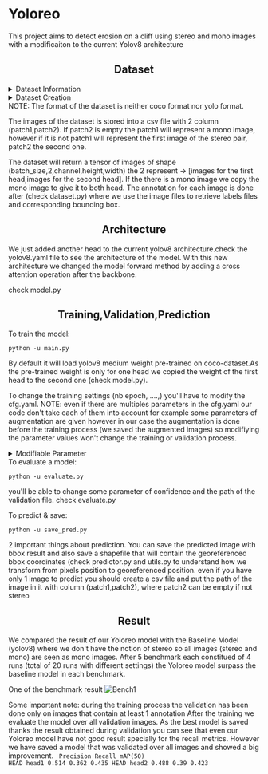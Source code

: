 # Yoloreo
This project aims to detect erosion on a cliff using stereo and mono images with a modificaiton to the current Yolov8 architecture


## <div align="center"> Dataset </div>
<details close>
<summary>Dataset Information</summary>
The base images were georeferenced (TIFF), we used them to  create patche of images (size: 640x640)

Then for each base image we created a folder and stored the corresponding patch in it.

e.g

    base_img_id_1/
                  patch_1.png
                  patch_2.png
                  patch_3.png

    base_img_id_2/
                  patch_1.png
                  patch_2.png
                  patch_3.png


</details>

<details close>
<summary>Dataset Creation</summary>
The images files are stored into a csv file and we can create multiple type of dataset by changing some parameter check: create_csv_dataset.py
In the file you'll see some important method to create a dataset, augment a dataset and save augmented images with label files.

For example you can choice the percentage of images without labels to be added into the csv file
The identifier in the file correspond to the identifier talked in the "Dataset Information" section.
If you want to augment a dataset that contain at least 1 annotation you should firstly call the method <code>write_to_csv(mode,dir_name,ratio_without_label=0.0) </code>
then call the method <code>augment_and_save(csv_path) </code> this method will use the mixup augmentation for stereo images and some basics augmentation for the mono images
</details>
NOTE: The format of the dataset is neither coco format nor yolo format.

The images of the dataset is stored into a csv file with 2 column (patch1,patch2).
If patch2 is empty the patch1 will represent a mono image, however if it is not patch1 will represent the first image of the stereo pair, patch2 the second one.

The dataset will return a tensor of images of shape  (batch_size,2,channel,height,width)
the 2 represent -> [images for the first head,images for the second head].
If the there is a mono image we copy the mono image to give it to both head.
The annotation for each image is done after  (check dataset.py) where we use the image files to retrieve labels files and corresponding bounding box.



## <div align="center"> Architecture </div>
We just added another head to the current yolov8 architecture.check the yolov8.yaml file to see the architecture of the model.
With this new architecture we changed the model forward method by adding a cross attention operation after the backbone.

check model.py

## <div align="center"> Training,Validation,Prediction </div>
To train the model:

    python -u main.py

By default it will load yolov8 medium weight pre-trained on coco-dataset.As the pre-trained weight is only for one head we copied the weight of the first head to the second one (check model.py).

To change the training settings (nb epoch, ....,) you'll have to modify the cfg.yaml. NOTE: even if there are multiples parameters in the cfg.yaml our code don't take each of them into account for example some parameters of augmentation are given however in our case the augmentation is done before the training process (we saved the augmented images) so modifiying the parameter values won't change the training or validation process.
<details close>
<summary>Modifiable Parameter</summary>
These are the parameters that you can modify and it will be taken in account during training,validation & prediction
for the prediction and evaluation of a model,the conf paramater  should be  specified  directly in the code, check save_pred.py,evaluate.py

    epochs: 250 # (int) number of epochs to train for
    batch: 16 # (int) number of images per batch
    save_dir: "/share/projects/cicero/checkpoints_baki" # path were the weights will be saved
    conf: # (float, optional) object confidence threshold for detection (default 0.25 predict, 0.001 val) you can modify it in my code
    iou: 0.7 # (float) intersection over union (IoU) threshold for NMS
    max_det: 300 # (int) maximum number of detections per image
    freeze: None
    lr0: 0.01 # (float) initial learning rate (i.e. SGD=1E-2, Adam=1E-3)
    lrf: 0.01 # (float) final learning rate (lr0 * lrf)
    momentum: 0.937 # (float) SGD momentum/Adam beta1
    weight_decay: 0.0001 # (float) optimizer weight decay 5e-4
    warmup_epochs: 3.0 # (float) warmup epochs (fractions ok)
    warmup_momentum: 0.8 # (float) warmup initial momentum
    warmup_bias_lr: 0.1 # (float) warmup initial bias lr
    box: 7.5 # (float) box loss gain
    cls: 0.5 # (float) cls loss gain (scale with pixels)
    dfl: 1.5 # (float) dfl loss gain

</details>
To evaluate a model:

    python -u evaluate.py
you'll be able to change some parameter of confidence and the path of the validation file. check evaluate.py

To predict & save:

    python -u save_pred.py

2 important things about prediction. You can save the predicted image with bbox result and also save a shapefile that will contain the georeferenced bbox coordinates (check predictor.py and utils.py to understand how we transform from pixels position to georeferenced position.
even if you have only 1 image to predict you should create a csv file and put the path of the image in it with column (patch1,patch2), where patch2 can be empty if not stereo


## <div align="center"> Result </div>
We compared the result of our Yoloreo model with the Baseline Model (yolov8) where we don't have the notion of stereo so all images (stereo and mono) are seen as mono images.
After 5 benchmark each constitued of 4 runs (total of 20 runs with different settings) the Yoloreo model surpass the baseline model in each benchmark.

One of the benchmark result
![Bench1](https://github.com/bakiuzun/Yoloreo/blob/main/images/bench1.png)

Some important note:
during the training process the validation has been done only on images that contain at least 1 annotation
After the training we evaluate the model over all validation images. As the best model is saved thanks the result obtained during validation you can see that even our Yoloreo model have not good result specially for the recall metrics. However we have saved a model that was validated over all images and showed a big improvement.
<code>
Precision      Recall    mAP(50)
HEAD head1
0.514          0.362      0.435
HEAD head2
0.488       0.39      0.423
</code>
